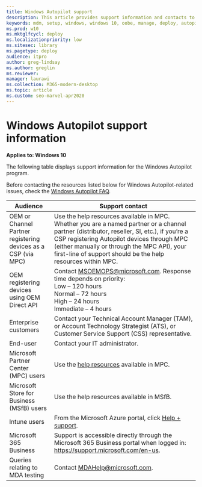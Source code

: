 ```yaml
---
title: Windows Autopilot support
description: This article provides support information and contacts to get help with your Windows Autopilot installation.
keywords: mdm, setup, windows, windows 10, oobe, manage, deploy, autopilot, ztd, zero-touch, partner, msfb, intune
ms.prod: w10
ms.mktglfcycl: deploy
ms.localizationpriority: low
ms.sitesec: library
ms.pagetype: deploy
audience: itpro
author: greg-lindsay
ms.author: greglin
ms.reviewer: 
manager: laurawi
ms.collection: M365-modern-desktop
ms.topic: article
ms.custom: seo-marvel-apr2020
---
```


# Windows Autopilot support information

**Applies to: Windows 10**

The following table displays support information for the Windows Autopilot program.  

Before contacting the resources listed below for Windows Autopilot-related issues, check the [Windows Autopilot FAQ](autopilot-faq.md).

| Audience   |   Support contact     |
|------------|---------------------------------------|
| OEM or Channel Partner registering devices as a CSP (via MPC) | Use the help resources available in MPC. Whether you are a named partner or a channel partner (distributor, reseller, SI, etc.), if you’re a CSP registering Autopilot devices through MPC (either manually or through the MPC API), your first-line of support should be the help resources within MPC. |   
| OEM registering devices using OEM Direct API | Contact MSOEMOPS@microsoft.com. Response time depends on priority: <br>Low – 120 hours <br>Normal – 72 hours <br>High – 24 hours <br>Immediate – 4 hours |
| Enterprise customers | Contact your Technical Account Manager (TAM), or Account Technology Strategist (ATS), or Customer Service Support (CSS) representative. |
| End-user | Contact your IT administrator. |
| Microsoft Partner Center (MPC) users | Use the [help resources](https://partner.microsoft.com/support) available in MPC. |
| Microsoft Store for Business (MSfB) users | Use the help resources available in MSfB. |
| Intune users | From the Microsoft Azure portal, click [Help + support](https://portal.azure.com/#blade/Microsoft_Azure_Support/HelpAndSupportBlade/overview). |
| Microsoft 365 Business | Support is accessible directly through the Microsoft 365 Business portal when logged in:  https://support.microsoft.com/en-us. |
| Queries relating to MDA testing | Contact MDAHelp@microsoft.com. |
